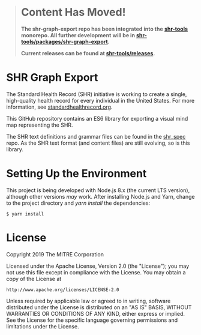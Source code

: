 > # Content Has Moved!
>
> **The shr-graph-export repo has been integrated into the**
> **[shr-tools](https://github.com/standardhealth/shr-tools) monorepo.  All further development**
> **will be in [shr-tools/packages/shr-graph-export](https://github.com/standardhealth/shr-tools/tree/master/packages/shr-graph-export).**
>
> **Current releases can be found at [shr-tools/releases](https://github.com/standardhealth/shr-tools/releases).**

# SHR Graph Export

The Standard Health Record (SHR) initiative is working to create a single, high-quality health record for every individual in the United States.  For more information, see [standardhealthrecord.org](http://standardhealthrecord.org/).

This GitHub repository contains an ES6 library for exporting a visual mind map representing the SHR.

The SHR text definitions and grammar files can be found in the [shr_spec](https://github.com/standardhealth/shr_spec) repo.  As the SHR text format (and content files) are still evolving, so is this library.

# Setting Up the Environment

This project is being developed with Node.js 8.x (the current LTS version), although other versions _may_ work.  After installing Node.js and Yarn, change to the project directory and _yarn install_ the dependencies:
```
$ yarn install
```

# License

Copyright 2019 The MITRE Corporation

Licensed under the Apache License, Version 2.0 (the "License");
you may not use this file except in compliance with the License.
You may obtain a copy of the License at

    http://www.apache.org/licenses/LICENSE-2.0

Unless required by applicable law or agreed to in writing, software
distributed under the License is distributed on an "AS IS" BASIS,
WITHOUT WARRANTIES OR CONDITIONS OF ANY KIND, either express or implied.
See the License for the specific language governing permissions and
limitations under the License.

